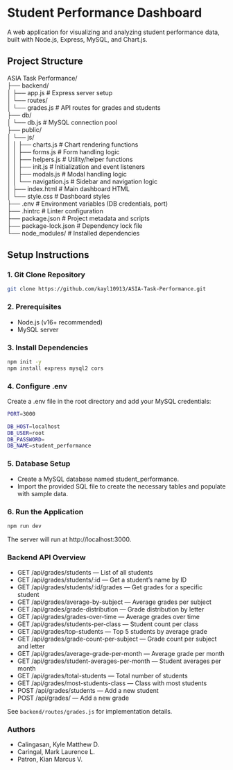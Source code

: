 # Student Performance Dashboard

A web application for visualizing and analyzing student performance data, built with Node.js, Express, MySQL, and Chart.js.

## Project Structure
ASIA Task Performance/<br>
├── backend/<br>
│   ├── app.js                # Express server setup<br>
│   └── routes/<br>
│       └── grades.js         # API routes for grades and students<br>
├── db/<br>
│   └── db.js                 # MySQL connection pool<br>
├── public/<br>
│   └── js/<br>
│   │   ├── charts.js         # Chart rendering functions<br>
│   │   ├── forms.js          # Form handling logic<br>
│   │   ├── helpers.js        # Utility/helper functions<br>
│   │   ├── init.js           # Initialization and event listeners<br>
│   │   ├── modals.js         # Modal handling logic<br>
│   │   └── navigation.js     # Sidebar and navigation logic<br>
│   ├── index.html            # Main dashboard HTML<br>
│   └── style.css             # Dashboard styles<br>
├── .env                      # Environment variables (DB credentials, port)<br>
├── .hintrc                   # Linter configuration<br>
├── package.json              # Project metadata and scripts<br>
├── package-lock.json         # Dependency lock file<br>
└── node_modules/             # Installed dependencies<br>


## Setup Instructions

### 1. Git Clone Repository

```bash
git clone https://github.com/kayl10913/ASIA-Task-Performance.git
```

### 2. Prerequisites

- Node.js (v16+ recommended)
- MySQL server

### 3. Install Dependencies

```bash
npm init -y
npm install express mysql2 cors
```

### 4. Configure .env
Create a .env file in the root directory and add your MySQL credentials:

```bash
PORT=3000

DB_HOST=localhost
DB_USER=root
DB_PASSWORD=
DB_NAME=student_performance
```

### 5. Database Setup

- Create a MySQL database named student_performance.
- Import the provided SQL file to create the necessary tables and populate with sample data.

### 6. Run the Application

```bash
npm run dev
```
The server will run at http://localhost:3000.

### Backend API Overview

- GET /api/grades/students — List of all students  
- GET /api/grades/students/:id — Get a student’s name by ID  
- GET /api/grades/students/:id/grades — Get grades for a specific student  
- GET /api/grades/average-by-subject — Average grades per subject  
- GET /api/grades/grade-distribution — Grade distribution by letter  
- GET /api/grades/grades-over-time — Average grades over time  
- GET /api/grades/students-per-class — Student count per class  
- GET /api/grades/top-students — Top 5 students by average grade  
- GET /api/grades/grade-count-per-subject — Grade count per subject and letter  
- GET /api/grades/average-grade-per-month — Average grade per month  
- GET /api/grades/student-averages-per-month — Student averages per month  
- GET /api/grades/total-students — Total number of students  
- GET /api/grades/most-students-class — Class with most students  
- POST /api/grades/students — Add a new student  
- POST /api/grades/ — Add a new grade  

See `backend/routes/grades.js` for implementation details.


### Authors

- Calingasan, Kyle Matthew D.
- Caringal, Mark Laurence L.
- Patron, Kian Marcus V.
